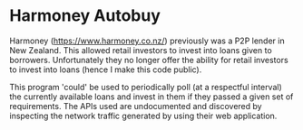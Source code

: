 # Harmoney Autobuy
Harmoney (https://www.harmoney.co.nz/) previously was a P2P lender in New Zealand. This allowed retail investors to invest into loans given to borrowers. Unfortunately they no longer offer the ability for retail investors to invest into loans (hence I make this code public).

This program 'could' be used to periodically poll (at a respectful interval) the currently available loans and invest in them if they passed a given set of requirements. The APIs used are undocumented and discovered by inspecting the network traffic generated by using their web application.
